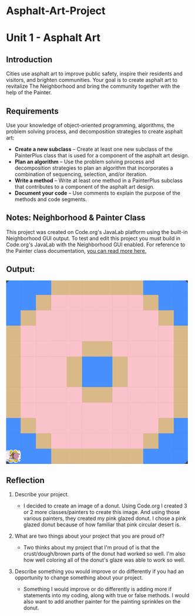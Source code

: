 # Asphalt-Art-Project
# Unit 1 - Asphalt Art

## Introduction

Cities use asphalt art to improve public safety, inspire their residents and visitors, and brighten communities. Your goal is to create asphalt art to revitalize The Neighborhood and bring the community together with the help of the Painter.

## Requirements

Use your knowledge of object-oriented programming, algorithms, the problem solving process, and decomposition strategies to create asphalt art:
- **Create a new subclass** – Create at least one new subclass of the PainterPlus class that is used for a component of the asphalt art design.
- **Plan an algorithm** – Use the problem solving process and decomposition strategies to plan an algorithm that incorporates a combination of sequencing, selection, and/or iteration.
- **Write a method** – Write at least one method in a PainterPlus subclass that contributes to a component of the asphalt art design.
- **Document your code** – Use comments to explain the purpose of the methods and code segments.

## Notes: Neighborhood & Painter Class

This project was created on Code.org's JavaLab platform using the built-in Neighborhood GUI output. To test and edit this project you must build in Code.org's JavaLab with the Neighborhood GUI enabled. For reference to the Painter class documentation, [you can read more here.](https://studio.code.org/docs/ide/javalab/classes/Painter)

## Output:

![The pixel donut I created in Code.org. For my asphalt art project.](donut.png)

## Reflection

1. Describe your project.

   - I decided to create an image of a donut. Using Code.org I created 3 or 2 more classes/painters to create this image. And using those various painters, they created my pink glazed donut. I chose a pink glazed donut because of how familiar that pink circular desert is.

2. What are two things about your project that you are proud of?

   - Two thinks about my project that I'm proud of is that the crust/dough/brown parts of the donut had worked so well. I'm also how well coloring all of the donut's glaze was able to work so well.

3. Describe something you would improve or do differently if you had an opportunity to change something about your project.

   - Something I would improve or do differently is adding more if statements into my coding, along with true or false methods. I would also want to add another painter for the painting sprinkles on the donut.